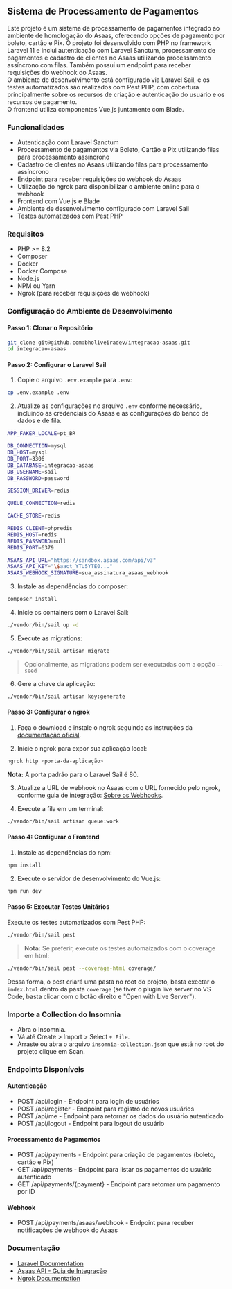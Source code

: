 ## Sistema de Processamento de Pagamentos

Este projeto é um sistema de processamento de pagamentos integrado ao ambiente de homologação do Asaas, oferecendo opções de pagamento por boleto, cartão e Pix. O projeto foi desenvolvido com PHP no framework Laravel 11 e inclui autenticação com Laravel Sanctum, processamento de pagamentos e cadastro de clientes no Asaas utilizando processamento assíncrono com filas. Também possui um endpoint para receber requisições do webhook do Asaas.\
O ambiente de desenvolvimento está configurado via Laravel Sail, e os testes automatizados são realizados com Pest PHP, com cobertura principalmente sobre os recursos de criação e autenticação do usuário e os recursos de pagamento.\
O frontend utiliza componentes Vue.js juntamente com Blade.

### Funcionalidades

- Autenticação com Laravel Sanctum
- Processamento de pagamentos via Boleto, Cartão e Pix utilizando filas para processamento assíncrono
- Cadastro de clientes no Asaas utilizando filas para processamento assíncrono
- Endpoint para receber requisições do webhook do Asaas
- Utilização do ngrok para disponibilizar o ambiente online para o webhook
- Frontend com Vue.js e Blade
- Ambiente de desenvolvimento configurado com Laravel Sail
- Testes automatizados com Pest PHP

### Requisitos

- PHP >= 8.2
- Composer
- Docker
- Docker Compose
- Node.js
- NPM ou Yarn
- Ngrok (para receber requisições de webhook)

### Configuração do Ambiente de Desenvolvimento

#### Passo 1: Clonar o Repositório
```sh
git clone git@github.com:bholiveiradev/integracao-asaas.git
cd integracao-asaas
```
#### Passo 2: Configurar o Laravel Sail

1. Copie o arquivo `.env.example` para `.env`:
```sh
cp .env.example .env
```

2. Atualize as configurações no arquivo `.env` conforme necessário, incluindo as credenciais do Asaas e as configurações do banco de dados e de fila.
```sh
APP_FAKER_LOCALE=pt_BR

DB_CONNECTION=mysql
DB_HOST=mysql
DB_PORT=3306
DB_DATABASE=integracao-asaas
DB_USERNAME=sail
DB_PASSWORD=password

SESSION_DRIVER=redis

QUEUE_CONNECTION=redis

CACHE_STORE=redis

REDIS_CLIENT=phpredis
REDIS_HOST=redis
REDIS_PASSWORD=null
REDIS_PORT=6379

ASAAS_API_URL="https://sandbox.asaas.com/api/v3"
ASAAS_API_KEY="\$aact_YTU5YTE0..."
ASAAS_WEBHOOK_SIGNATURE=sua_assinatura_asaas_webhook
```

3. Instale as dependências do composer:
```sh
composer install
```

4. Inicie os containers com o Laravel Sail:
```sh
./vendor/bin/sail up -d
```

5. Execute as migrations:
```sh
./vendor/bin/sail artisan migrate
```
> Opcionalmente, as migrations podem ser executadas com a opção `--seed`

6. Gere a chave da aplicação:
```sh
./vendor/bin/sail artisan key:generate
```

#### Passo 3: Configurar o ngrok

1. Faça o download e instale o ngrok seguindo as instruções da [documentação oficial](https://ngrok.com/docs/getting-started/).

2. Inicie o ngrok para expor sua aplicação local:
```sh
ngrok http <porta-da-aplicação>
```
**Nota:** A porta padrão para o Laravel Sail é 80.

3. Atualize a URL de webhook no Asaas com o URL fornecido pelo ngrok, conforme guia de integração: [Sobre os Webhooks](https://docs.asaas.com/docs/sobre-os-webhooks).

4. Execute a fila em um terminal:
```sh
./vendor/bin/sail artisan queue:work
```

#### Passo 4: Configurar o Frontend

1. Instale as dependências do npm:
```sh
npm install
```

2. Execute o servidor de desenvolvimento do Vue.js:
```sh
npm run dev
```

#### Passo 5: Executar Testes Unitários

Execute os testes automatizados com Pest PHP:
```sh
./vendor/bin/sail pest
```
> **Nota:** Se preferir, execute os testes automaizados com o coverage em html:
```sh
./vendor/bin/sail pest --coverage-html coverage/
```
Dessa forma, o pest criará uma pasta no root do projeto, basta exectar o `index.html` dentro da pasta `coverage` (se tiver o plugin live server no VS Code, basta clicar com o botão direito e "Open with Live Server").

### Importe a Collection do Insomnia
- Abra o Insomnia.
- Vá até Create > Import > Select `+ File`.
- Arraste ou abra o arquivo `insomnia-collection.json` que está no root do projeto clique em Scan.

### Endpoints Disponíveis

#### Autenticação
- POST /api/login - Endpoint para login de usuários
- POST /api/register - Endpoint para registro de novos usuários
- POST /api/me - Endpoint para retornar os dados do usuário autenticado
- POST /api/logout - Endpoint para logout do usuário

#### Processamento de Pagamentos
- POST /api/payments - Endpoint para criação de pagamentos (boleto, cartão e Pix)
- GET /api/payments - Endpoint para listar os pagamentos do usuário autenticado
- GET /api/payments/{payment} - Endpoint para retornar um pagamento por ID

#### Webhook
- POST /api/payments/asaas/webhook - Endpoint para receber notificações de webhook do Asaas

### Documentação
- [Laravel Documentation](https://laravel.com/docs/11.x)
- [Asaas API - Guia de Integração](https://docs.asaas.com/docs/)
- [Ngrok Documentation](https://ngrok.com/docs/getting-started/)
